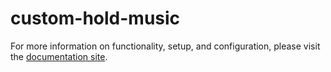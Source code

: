 # custom-hold-music

For more information on functionality, setup, and configuration, please visit the [documentation site](https://flex-project-template-docs-2618-dev.twil.io/Feature%20Library/overview).
